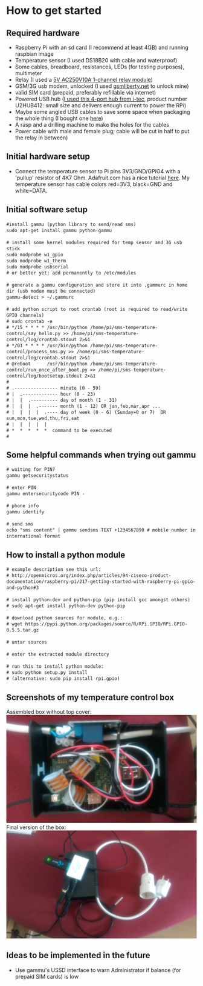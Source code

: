 How to get started
==================

Required hardware
-----------------
* Raspberry Pi with an sd card (I recommend at least 4GB) and running raspbian image
* Temperature sensor (I used DS18B20 with cable and waterproof)
* Some cables, breadboard, resistances, LEDs (for testing purposes), multimeter
* Relay (I used a [5V AC250V10A 1-channel relay module](http://www.ebay.com/itm/5V-One-1-Channel-Relay-Module-Board-Shield-For-PIC-AVR-DSP-ARM-MCU-Arduino-MKLP-/251804970941?pt=LH_DefaultDomain_0&hash=item3aa0beefbd))
* GSM/3G usb modem, unlocked (I used [gsmliberty.net](http://www.gsmliberty.net) to unlock mine)
* valid SIM card (prepaid, preferably refillable via internet)
* Powered USB hub ([I used this 4-port hub from i-tec](http://www.i-tec-europe.eu/?t=3&v=265&lng=en), product number U2HUB412: small size and delivers enough current to power the RPi)
* Maybe some angled USB cables to save some space when packaging the whole thing (I bought one [here](http://www.angledcables.com/cables.html))
* A rasp and a drilling machine to make the holes for the cables
* Power cable with male and female plug; cable will be cut in half to put the relay in between)

Initial hardware setup
----------------------
* Connect the temperature sensor to Pi pins 3V3/GND/GPIO4 with a 'pullup' resistor of 4K7 Ohm. Adafruit.com has a nice tutorial [here](https://learn.adafruit.com/adafruits-raspberry-pi-lesson-11-ds18b20-temperature-sensing/hardware). My temperature sensor has cable colors red=3V3, black=GND and white=DATA.


Initial software setup
----------------------
    #install gammu (python library to send/read sms)
    sudo apt-get install gammu python-gammu

    # install some kernel modules required for temp sensor and 3G usb stick
    sudo modprobe w1_gpio
    sudo modprobe w1_therm
    sudo modprobe usbserial
    # or better yet: add permanently to /etc/modules

    # generate a gammu configuration and store it into .gammurc in home dir (usb modem must be connected)
    gammu-detect > ~/.gammurc

    # add python script to root crontab (root is required to read/write GPIO channels)
    # sudo crontab -e
    # */15 * * * * /usr/bin/python /home/pi/sms-temperature-control/say_hello.py >> /home/pi/sms-temperature-control/log/crontab.stdout 2>&1
    # */01 * * * * /usr/bin/python /home/pi/sms-temperature-control/process_sms.py >> /home/pi/sms-temperature-control/log/crontab.stdout 2>&1
    # @reboot      /usr/bin/python /home/pi/sms-temperature-control/run_once_after_boot.py >> /home/pi/sms-temperature-control/log/bootsetup.stdout 2>&1
    #
    # .---------------- minute (0 - 59) 
    # |  .------------- hour (0 - 23)
    # |  |  .---------- day of month (1 - 31)
    # |  |  |  .------- month (1 - 12) OR jan,feb,mar,apr ... 
    # |  |  |  |  .---- day of week (0 - 6) (Sunday=0 or 7)  OR sun,mon,tue,wed,thu,fri,sat 
    # |  |  |  |  |
    # *  *  *  *  *  command to be executed
    #

Some helpful commands when trying out gammu
-------------------------------------------
    # waiting for PIN?
    gammu getsecuritystatus

    # enter PIN
    gammu entersecuritycode PIN -

    # phone info
    gammu identify

    # send sms
    echo "sms content" | gammu sendsms TEXT +1234567890 # mobile number in international format

How to install a python module
------------------------------
    # example description see this url:
    # http://openmicros.org/index.php/articles/94-ciseco-product-documentation/raspberry-pi/217-getting-started-with-raspberry-pi-gpio-and-python#3

    # install python-dev and python-pip (pip install gcc amongst others)
    # sudo apt-get install python-dev python-pip

    # download python sources for module, e.g.:
    # wget https://pypi.python.org/packages/source/R/RPi.GPIO/RPi.GPIO-0.5.5.tar.gz

    # untar sources

    # enter the extracted module directory

    # run this to install python module:
    # sudo python setup.py install
    # (alternative: sudo pip install rpi.gpio)

Screenshots of my temperature control box
-----------------------------------------
Assembled box without top cover: ![ScreenShot](/screenshots/readme-openbox.jpg)
Final version of the box: ![ScreenShot](/screenshots/readme-closedbox.jpg)

Ideas to be implemented in the future
-------------------------------------
* Use gammu's USSD interface to warn Administrator if balance (for prepaid SIM cards) is low
